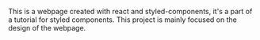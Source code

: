 This is a webpage created with react and styled-components, it's a part of a tutorial for styled components. This project is mainly focused on the design of the webpage.
